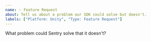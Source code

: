 ```yaml
---
name: 💡 Feature Request
about: Tell us about a problem our SDK could solve but doesn't.
labels: ["Platform: Unity", "Type: Feature Request"]
---
```


What problem could Sentry solve that it doesn't?